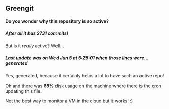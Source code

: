 ## Greengit

#### Do you wonder why this repository is so active?

##### After all it has 2731 commits!

But is it *really* active? Well...

##### Last update was on Wed Jun 5 at 5:25:01 when those lines were... generated

Yes, generated, because it certainly helps a lot to have such an active repo!

Oh and there was **65%** disk usage on the machine
where there is the cron updating this file.

Not the best way to monitor a VM in the cloud but it works! :)
